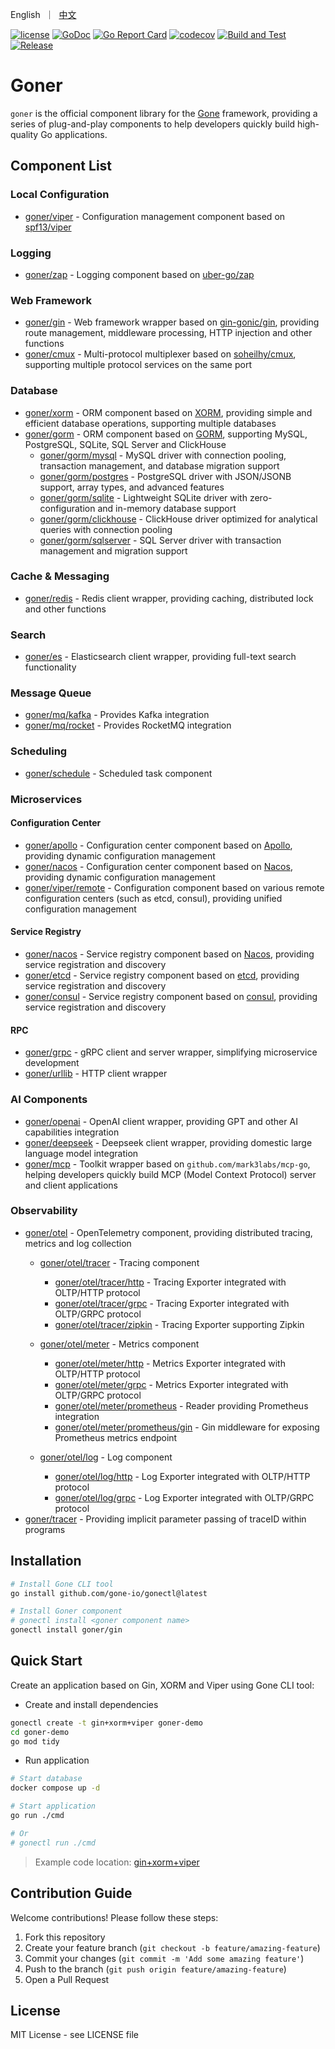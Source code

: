 <p>
    English&nbsp ｜&nbsp <a href="README_CN.md">中文</a>
</p>

[![license](https://img.shields.io/badge/license-MIT-blue)](LICENSE)
[![GoDoc](https://pkg.go.dev/badge/github.com/gone-io/goner.jsonvalue?utm_source=godoc)](http://godoc.org/github.com/gone-io/goner)
[![Go Report Card](https://goreportcard.com/badge/github.com/gone-io/goner)](https://goreportcard.com/report/github.com/gone-io/goner)
[![codecov](https://codecov.io/gh/gone-io/goner/graph/badge.svg?token=H3CROTTDZ1)](https://codecov.io/gh/gone-io/goner)
[![Build and Test](https://github.com/gone-io/goner/actions/workflows/go.yml/badge.svg)](https://github.com/gone-io/goner/actions/workflows/go.yml)
[![Release](https://img.shields.io/github/release/gone-io/goner.svg?style=flat-square)](https://github.com/gone-io/goner/releases)

# Goner

`goner` is the official component library for the [Gone](https://github.com/gone-io/gone) framework, providing a series of plug-and-play components to help developers quickly build high-quality Go applications.

## Component List

### Local Configuration
- [goner/viper](./viper) - Configuration management component based on [spf13/viper](https://github.com/spf13/viper)

### Logging
- [goner/zap](./zap) - Logging component based on [uber-go/zap](https://github.com/uber-go/zap)

### Web Framework
- [goner/gin](./gin) - Web framework wrapper based on [gin-gonic/gin](https://github.com/gin-gonic/gin), providing route management, middleware processing, HTTP injection and other functions
- [goner/cmux](./cmux) - Multi-protocol multiplexer based on [soheilhy/cmux](https://github.com/soheilhy/cmux), supporting multiple protocol services on the same port

### Database
- [goner/xorm](./xorm) - ORM component based on [XORM](https://xorm.io/), providing simple and efficient database operations, supporting multiple databases
- [goner/gorm](./gorm) - ORM component based on [GORM](https://gorm.io/), supporting MySQL, PostgreSQL, SQLite, SQL Server and ClickHouse
  - [goner/gorm/mysql](./gorm/mysql) - MySQL driver with connection pooling, transaction management, and database migration support
  - [goner/gorm/postgres](./gorm/postgres) - PostgreSQL driver with JSON/JSONB support, array types, and advanced features
  - [goner/gorm/sqlite](./gorm/sqlite) - Lightweight SQLite driver with zero-configuration and in-memory database support
  - [goner/gorm/clickhouse](./gorm/clickhouse) - ClickHouse driver optimized for analytical queries with connection pooling
  - [goner/gorm/sqlserver](./gorm/sqlserver) - SQL Server driver with transaction management and migration support

### Cache & Messaging
- [goner/redis](./redis) - Redis client wrapper, providing caching, distributed lock and other functions

### Search
- [goner/es](./es) - Elasticsearch client wrapper, providing full-text search functionality

### Message Queue
- [goner/mq/kafka](./mq/kafka) - Provides Kafka integration
- [goner/mq/rocket](./mq/rocket) - Provides RocketMQ integration

### Scheduling
- [goner/schedule](./schedule) - Scheduled task component

### Microservices

#### Configuration Center
- [goner/apollo](./apollo) - Configuration center component based on [Apollo](https://www.apolloconfig.com/), providing dynamic configuration management
- [goner/nacos](./nacos) - Configuration center component based on [Nacos](https://nacos.io/), providing dynamic configuration management
- [goner/viper/remote](./viper/remote) - Configuration component based on various remote configuration centers (such as etcd, consul), providing unified configuration management

#### Service Registry
- [goner/nacos](./nacos) - Service registry component based on [Nacos](https://nacos.io/), providing service registration and discovery
- [goner/etcd](./etcd) - Service registry component based on [etcd](https://etcd.io/), providing service registration and discovery
- [goner/consul](./consul) - Service registry component based on [consul](https://www.consul.io/), providing service registration and discovery

#### RPC
- [goner/grpc](./grpc) - gRPC client and server wrapper, simplifying microservice development
- [goner/urllib](./urllib) - HTTP client wrapper

### AI Components
- [goner/openai](./openai) - OpenAI client wrapper, providing GPT and other AI capabilities integration
- [goner/deepseek](./deepseek) - Deepseek client wrapper, providing domestic large language model integration
- [goner/mcp](./mcp) - Toolkit wrapper based on `github.com/mark3labs/mcp-go`, helping developers quickly build MCP (Model Context Protocol) server and client applications

### Observability
- [goner/otel](./otel) - OpenTelemetry component, providing distributed tracing, metrics and log collection
  - [goner/otel/tracer](./otel/tracer) - Tracing component
    - [goner/otel/tracer/http](./otel/tracer/http) - Tracing Exporter integrated with OLTP/HTTP protocol
    - [goner/otel/tracer/grpc](./otel/tracer/grpc) - Tracing Exporter integrated with OLTP/GRPC protocol
    - [goner/otel/tracer/zipkin](./otel/tracer/zipkin) - Tracing Exporter supporting Zipkin

  - [goner/otel/meter](./otel/meter) - Metrics component
    - [goner/otel/meter/http](./otel/meter/http) - Metrics Exporter integrated with OLTP/HTTP protocol
    - [goner/otel/meter/grpc](./otel/meter/grpc) - Metrics Exporter integrated with OLTP/GRPC protocol
    - [goner/otel/meter/prometheus](./otel/meter/prometheus) - Reader providing Prometheus integration
    - [goner/otel/meter/prometheus/gin](./otel/meter/prometheus/gin) - Gin middleware for exposing Prometheus metrics endpoint

  - [goner/otel/log](./otel/log) - Log component
    - [goner/otel/log/http](./otel/log/http) - Log Exporter integrated with OLTP/HTTP protocol
    - [goner/otel/log/grpc](./otel/log/grpc) - Log Exporter integrated with OLTP/GRPC protocol
- [goner/tracer](./tracer) - Providing implicit parameter passing of traceID within programs

## Installation
```bash
# Install Gone CLI tool
go install github.com/gone-io/gonectl@latest

# Install Goner component
# gonectl install <goner component name>
gonectl install goner/gin
```

## Quick Start
Create an application based on Gin, XORM and Viper using Gone CLI tool:

- Create and install dependencies
```bash
gonectl create -t gin+xorm+viper goner-demo
cd goner-demo
go mod tidy
```

- Run application
```bash
# Start database
docker compose up -d

# Start application
go run ./cmd

# Or
# gonectl run ./cmd
```

> Example code location: [gin+xorm+viper](examples/gin%2Bxorm%2Bviper)


## Contribution Guide

Welcome contributions! Please follow these steps:

1. Fork this repository
2. Create your feature branch (`git checkout -b feature/amazing-feature`)
3. Commit your changes (`git commit -m 'Add some amazing feature'`)
4. Push to the branch (`git push origin feature/amazing-feature`)
5. Open a Pull Request

## License

MIT License - see LICENSE file